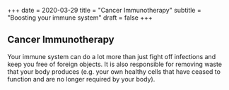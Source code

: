 +++
date = 2020-03-29
title = "Cancer Immunotherapy"
subtitle = "Boosting your immune system"
draft = false
+++

## Cancer Immunotherapy

Your immune system can do a lot more than just fight off infections and keep you free of foreign objects. It is also responsible for removing waste that your body produces (e.g. your own healthy cells that have ceased to function and are no longer required by your body).
